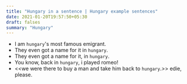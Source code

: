```yaml
---
title: "Hungary in a sentence | Hungary example sentences"
date: 2021-01-20T19:57:50+05:30
draft: falses
summary: "Hungary"
---
```

- I am `hungary`'s most famous emigrant.
- They even got a name for it in `hungary`.
- They even got a name for it, in `hungary`.
- You know, back in `hungary`, i played romeo!
- &lt;&lt;we were there to buy a man and take him back to `hungary`.&gt;&gt; edie, please.
                 
